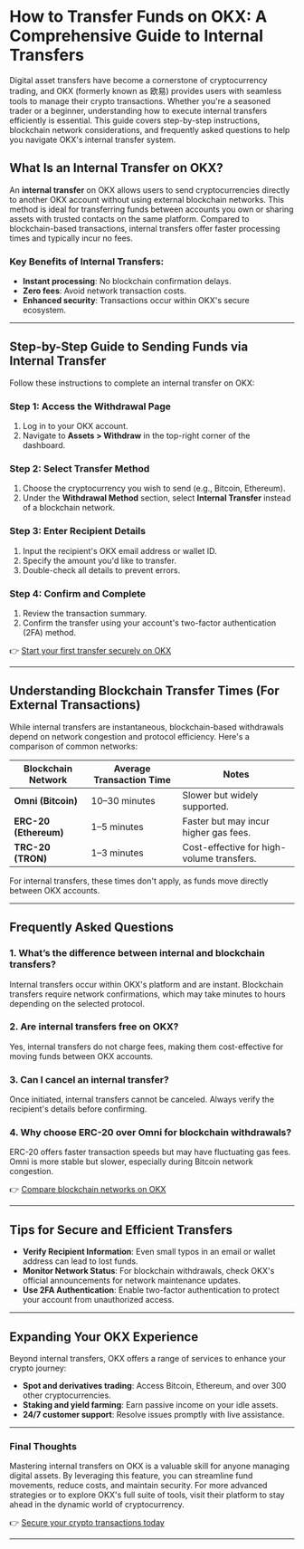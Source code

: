 # How to Transfer Funds on OKX: A Comprehensive Guide to Internal Transfers  

Digital asset transfers have become a cornerstone of cryptocurrency trading, and OKX (formerly known as 欧易) provides users with seamless tools to manage their crypto transactions. Whether you're a seasoned trader or a beginner, understanding how to execute internal transfers efficiently is essential. This guide covers step-by-step instructions, blockchain network considerations, and frequently asked questions to help you navigate OKX's internal transfer system.  

## What Is an Internal Transfer on OKX?  

An **internal transfer** on OKX allows users to send cryptocurrencies directly to another OKX account without using external blockchain networks. This method is ideal for transferring funds between accounts you own or sharing assets with trusted contacts on the same platform. Compared to blockchain-based transactions, internal transfers offer faster processing times and typically incur no fees.  

### Key Benefits of Internal Transfers:  
- **Instant processing**: No blockchain confirmation delays.  
- **Zero fees**: Avoid network transaction costs.  
- **Enhanced security**: Transactions occur within OKX's secure ecosystem.  

---

## Step-by-Step Guide to Sending Funds via Internal Transfer  

Follow these instructions to complete an internal transfer on OKX:  

### Step 1: Access the Withdrawal Page  
1. Log in to your OKX account.  
2. Navigate to **Assets > Withdraw** in the top-right corner of the dashboard.  

### Step 2: Select Transfer Method  
1. Choose the cryptocurrency you wish to send (e.g., Bitcoin, Ethereum).  
2. Under the **Withdrawal Method** section, select **Internal Transfer** instead of a blockchain network.  

### Step 3: Enter Recipient Details  
1. Input the recipient's OKX email address or wallet ID.  
2. Specify the amount you'd like to transfer.  
3. Double-check all details to prevent errors.  

### Step 4: Confirm and Complete  
1. Review the transaction summary.  
2. Confirm the transfer using your account's two-factor authentication (2FA) method.  

👉 [Start your first transfer securely on OKX](https://bit.ly/okx-bonus)  

---

## Understanding Blockchain Transfer Times (For External Transactions)  

While internal transfers are instantaneous, blockchain-based withdrawals depend on network congestion and protocol efficiency. Here's a comparison of common networks:  

| Blockchain Network | Average Transaction Time | Notes |  
|--------------------|--------------------------|-------|  
| **Omni (Bitcoin)** | 10–30 minutes | Slower but widely supported. |  
| **ERC-20 (Ethereum)** | 1–5 minutes | Faster but may incur higher gas fees. |  
| **TRC-20 (TRON)** | 1–3 minutes | Cost-effective for high-volume transfers. |  

For internal transfers, these times don't apply, as funds move directly between OKX accounts.  

---

## Frequently Asked Questions  

### **1. What’s the difference between internal and blockchain transfers?**  
Internal transfers occur within OKX's platform and are instant. Blockchain transfers require network confirmations, which may take minutes to hours depending on the selected protocol.  

### **2. Are internal transfers free on OKX?**  
Yes, internal transfers do not charge fees, making them cost-effective for moving funds between OKX accounts.  

### **3. Can I cancel an internal transfer?**  
Once initiated, internal transfers cannot be canceled. Always verify the recipient's details before confirming.  

### **4. Why choose ERC-20 over Omni for blockchain withdrawals?**  
ERC-20 offers faster transaction speeds but may have fluctuating gas fees. Omni is more stable but slower, especially during Bitcoin network congestion.  

👉 [Compare blockchain networks on OKX](https://bit.ly/okx-bonus)  

---

## Tips for Secure and Efficient Transfers  

- **Verify Recipient Information**: Even small typos in an email or wallet address can lead to lost funds.  
- **Monitor Network Status**: For blockchain withdrawals, check OKX's official announcements for network maintenance updates.  
- **Use 2FA Authentication**: Enable two-factor authentication to protect your account from unauthorized access.  

---

## Expanding Your OKX Experience  

Beyond internal transfers, OKX offers a range of services to enhance your crypto journey:  
- **Spot and derivatives trading**: Access Bitcoin, Ethereum, and over 300 other cryptocurrencies.  
- **Staking and yield farming**: Earn passive income on your idle assets.  
- **24/7 customer support**: Resolve issues promptly with live assistance.  

---

### Final Thoughts  

Mastering internal transfers on OKX is a valuable skill for anyone managing digital assets. By leveraging this feature, you can streamline fund movements, reduce costs, and maintain security. For more advanced strategies or to explore OKX's full suite of tools, visit their platform to stay ahead in the dynamic world of cryptocurrency.  

👉 [Secure your crypto transactions today](https://bit.ly/okx-bonus)  

---  
